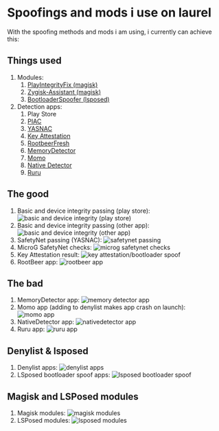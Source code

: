 # Spoofings and mods i use on laurel
With the spoofing methods and mods i am using, i currently can achieve this:

## Things used
1. Modules:
    1. [PlayIntegrityFix (magisk)](https://github.com/chiteroman/PlayIntegrityFix)
    2. [Zygisk-Assistant (magisk)](https://github.com/snake-4/Zygisk-Assistant)
    3. [BootloaderSpoofer (lsposed)](https://github.com/chiteroman/BootloaderSpoofer)
2. Detection apps:
    1. Play Store
    2. [PIAC](https://play.google.com/store/apps/details?id=gr.nikolasspyr.integritycheck)
    3. [YASNAC](https://play.google.com/store/apps/details?id=rikka.safetynetchecker)
    4. [Key Attestation](https://github.com/vvb2060/KeyAttestation)
    5. [RootbeerFresh](https://github.com/KimChangYoun/rootbeerFresh)
    6. [MemoryDetector](https://github.com/rushiranpise/detection/blob/main/MemoryDetector_2.1.0.apk)
    7. [Momo](https://t.me/magiskalpha/529)
    8. [Native Detector](https://t.me/reveny1/57)
    9. [Ruru](https://github.com/byxiaorun/Ruru/)

## The good
1. Basic and device integrity passing (play store): ![basic and device integrity (play store)](/static/img/pi-result.png)
1. Basic and device integrity passing (other app): ![basic and device integrity (other app)](/static/img/pi-other.png)
2. SafetyNet passing (YASNAC): ![safetynet passing](/static/img/sn-result.png)
3. MicroG SafetyNet checks: ![microg safetynet checks](/static/img/microg-checks.png)
4. Key Attestation result: ![key attestation/bootloader spoof](/static/img/ka-bs.png)
5. RootBeer app: ![rootbeer app](/static/img/rb.png)

## The bad
1. MemoryDetector app: ![memory detector app](/static/img/md.png)
2. Momo app (adding to denylist makes app crash on launch): ![momo app](/static/img/momo.png)
3. NativeDetector app: ![nativedetector app](/static/img/nd.png)
4. Ruru app: ![ruru app](/static/img/ruru.png)

## Denylist & lsposed
1. Denylist apps: ![denylist apps](/static/img/denylist.png)
2. LSposed bootloader spoof apps: ![lsposed bootloader spoof](/static/img/lsposed-bs.png)

## Magisk and LSPosed modules
1. Magisk modules: ![magisk modules](/static/img/m-mods.png)
2. LSPosed modules: ![lsposed modules](/static/img/lsp-mods.png)
